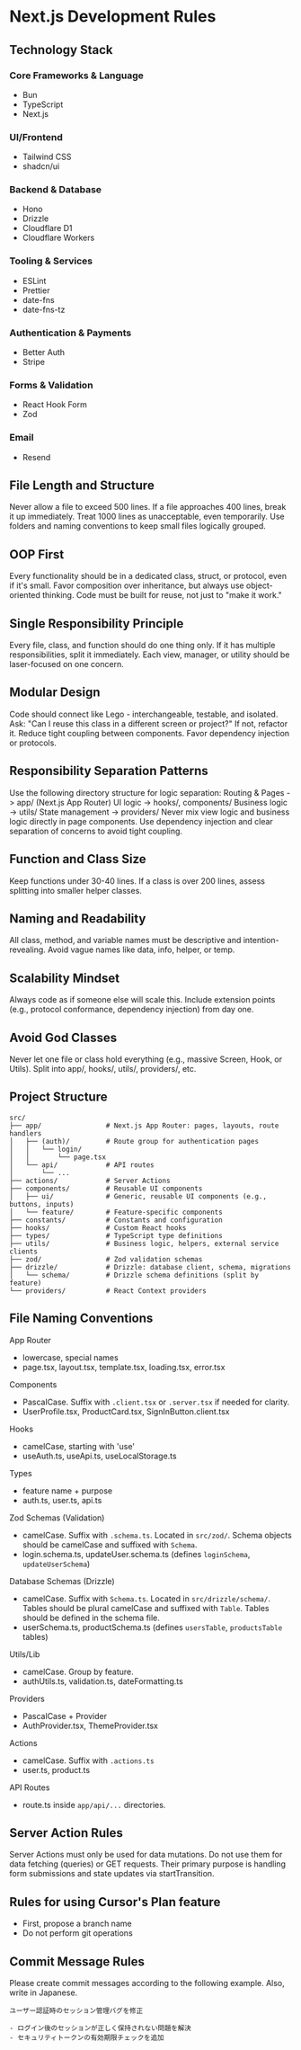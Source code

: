 # Next.js Development Rules

## Technology Stack

### Core Frameworks & Language

- Bun
- TypeScript
- Next.js

### UI/Frontend

- Tailwind CSS
- shadcn/ui

### Backend & Database

- Hono
- Drizzle
- Cloudflare D1
- Cloudflare Workers

### Tooling & Services

- ESLint
- Prettier
- date-fns
- date-fns-tz

### Authentication & Payments

- Better Auth
- Stripe

### Forms & Validation

- React Hook Form
- Zod

### Email

- Resend

## File Length and Structure

Never allow a file to exceed 500 lines.
If a file approaches 400 lines, break it up immediately.
Treat 1000 lines as unacceptable, even temporarily.
Use folders and naming conventions to keep small files logically grouped.

## OOP First

Every functionality should be in a dedicated class, struct, or protocol, even if it's small.
Favor composition over inheritance, but always use object-oriented thinking.
Code must be built for reuse, not just to "make it work."

## Single Responsibility Principle

Every file, class, and function should do one thing only.
If it has multiple responsibilities, split it immediately.
Each view, manager, or utility should be laser-focused on one concern.

## Modular Design

Code should connect like Lego - interchangeable, testable, and isolated.
Ask: "Can I reuse this class in a different screen or project?" If not, refactor it.
Reduce tight coupling between components. Favor dependency injection or protocols.

## Responsibility Separation Patterns

Use the following directory structure for logic separation:
Routing & Pages -> app/ (Next.js App Router)
UI logic -> hooks/, components/
Business logic -> utils/
State management -> providers/
Never mix view logic and business logic directly in page components.
Use dependency injection and clear separation of concerns to avoid tight coupling.

## Function and Class Size

Keep functions under 30-40 lines.
If a class is over 200 lines, assess splitting into smaller helper classes.

## Naming and Readability

All class, method, and variable names must be descriptive and intention-revealing.
Avoid vague names like data, info, helper, or temp.

## Scalability Mindset

Always code as if someone else will scale this.
Include extension points (e.g., protocol conformance, dependency injection) from day one.

## Avoid God Classes

Never let one file or class hold everything (e.g., massive Screen, Hook, or Utils).
Split into app/, hooks/, utils/, providers/, etc.

## Project Structure

```
src/
├── app/                # Next.js App Router: pages, layouts, route handlers
│   ├── (auth)/         # Route group for authentication pages
│   │   └── login/
│   │       └── page.tsx
│   └── api/            # API routes
│       └── ...
├── actions/            # Server Actions
├── components/         # Reusable UI components
│   ├── ui/             # Generic, reusable UI components (e.g., buttons, inputs)
│   └── feature/        # Feature-specific components
├── constants/          # Constants and configuration
├── hooks/              # Custom React hooks
├── types/              # TypeScript type definitions
├── utils/              # Business logic, helpers, external service clients
├── zod/                # Zod validation schemas
├── drizzle/            # Drizzle: database client, schema, migrations
│   └── schema/         # Drizzle schema definitions (split by feature)
└── providers/          # React Context providers
```

## File Naming Conventions

App Router

- lowercase, special names
- page.tsx, layout.tsx, template.tsx, loading.tsx, error.tsx

Components

- PascalCase. Suffix with `.client.tsx` or `.server.tsx` if needed for clarity.
- UserProfile.tsx, ProductCard.tsx, SignInButton.client.tsx

Hooks

- camelCase, starting with 'use'
- useAuth.ts, useApi.ts, useLocalStorage.ts

Types

- feature name + purpose
- auth.ts, user.ts, api.ts

Zod Schemas (Validation)

- camelCase. Suffix with `.schema.ts`. Located in `src/zod/`. Schema objects should be camelCase and suffixed with `Schema`.
- login.schema.ts, updateUser.schema.ts (defines `loginSchema`, `updateUserSchema`)

Database Schemas (Drizzle)

- camelCase. Suffix with `Schema.ts`. Located in `src/drizzle/schema/`. Tables should be plural camelCase and suffixed with `Table`. Tables should be defined in the schema file.
- userSchema.ts, productSchema.ts (defines `usersTable`, `productsTable` tables)

Utils/Lib

- camelCase. Group by feature.
- authUtils.ts, validation.ts, dateFormatting.ts

Providers

- PascalCase + Provider
- AuthProvider.tsx, ThemeProvider.tsx

Actions

- camelCase. Suffix with `.actions.ts`
- user.ts, product.ts

API Routes

- route.ts inside `app/api/...` directories.

## Server Action Rules

Server Actions must only be used for data mutations.
Do not use them for data fetching (queries) or GET requests.
Their primary purpose is handling form submissions and state updates via startTransition.

## Rules for using Cursor's Plan feature

- First, propose a branch name
- Do not perform git operations

## Commit Message Rules

Please create commit messages according to the following example.
Also, write in Japanese.

```
ユーザー認証時のセッション管理バグを修正

- ログイン後のセッションが正しく保持されない問題を解決
- セキュリティトークンの有効期限チェックを追加
```
